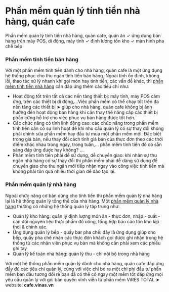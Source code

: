 # Phần mềm quản lý tính tiền nhà hàng, quán cafe
Phần mềm quản lý tính tiền nhà hàng, quán cafe, quán ăn ✓ ứng dụng bán hàng trên máy POS, di động, máy tính ✓ định lượng tồn kho ✓ màn hình pha chế bếp


<h3>Phần mềm tính tiền bán hàng</h3>
Với một phần mềm tính tiền dành cho nhà hàng, quán cafe là một ứng dụng hệ thống phục cho thu ngân tính tiền bán hàng. Ngoài tính ổn định, không lỗi, thao tác xử lý nhanh khi gọi món hay tính tiền, các vấn đề khác, thì <a href="https://medium.com/phanmemtinhtiennhahangcafe">phần mềm tính tiền nhà hàng</a> cần đáp ứng thêm các tiêu chí như: <br />


<ul>
<li>
Hoạt động tốt trên tất cả các nền tảng thiết bị: máy tính, máy POS cảm ứng, trên các thiết bị di động,...Việc phần mềm có thể chạy tốt trên đa nền tảng các thiết bị ➤ giúp cho nhà hàng, quán cafe không bị ảnh hưởng đến hoạt động bán hàng khi cần thay thế nâng cấp các thiết bị phần cứng hỗ trợ cho việc phục vụ bán hàng được tốt hơn.
</li>
<li>
Các chức năng có tính linh động cao: các chức năng trong phần mềm tính tiền cần có sự linh hoạt để khi nhu cầu quản lý có sự thay đổi không phải chỉnh sửa phần mềm hay đầu tư mua một phần mềm mới. Đặc biệt trong giá bán, nếu thay đổi cách tính giá bán của thực đơn theo các thời điểm khác nhau trong ngày, trong tuần,... phần mềm tính tiền đó có sẵn sàng đáp ứng được hay không? ...
</li>
<li>
Phần mềm tính tiền phải dễ sử dụng, dễ chuyển giao: khi nhân sự thu ngân nhà hàng có sự thay đổi thì phần mềm phải dễ dàng sử dụng để chuyển giao cho thu ngân mới tiếp nhận ngay vào công việc tính tiền mà không phải tốn quá nhiều thời gian để đào tạo lại.
</li>
</ul>

<h3>Phần mềm quản lý nhà hàng</h3>

Ngoài chức năng cơ bản dùng cho tính tiền thì phần mềm quản lý nhà hàng lại là hệ thống quản lý tổng thể của nhà hàng. Một <a href="http://cafe.vinas.vn">phần mềm quản lý nhà hàng</a> thường có những hệ thống quản lý tập trung như:

<ul>
<li>
Quản lý kho hàng: quản lý định lượng món ăn - thực đơn, nhập - xuất - cân đối nguyên liệu thực phẩm đồ uống, tổng hợp báo cáo tồn kho kịp thời & chính xác.
</li>
<li>
Ứng dụng quản lý bếp - quầy bar pha chế: đây là ứng dụng giúp cho bếp, quầy pha chế nhận các thực đơn khách gọi được ghi nhận trong hệ thống từ các nhân viên phục vụ bàn mà không cần phải xem các phiếu ghi tay
</li>
<li>
Quản lý kế toán nhà hàng: quản lý thu - chi nội bộ trong nhà hàng
</li>
</ul>

Với một hệ thống phần mềm quản lý dành cho nhà hàng, quán cafe đáp ứng đầy đủ các tiêu chí quản lý, cùng với việc chỉ bỏ ra một chi phí đầu tư phần mềm ban đầu tương đối rẻ bạn đã có thể có ngay một mềm tốt đáp ứng mọi yêu cầu quản lý với gói bản quyền vĩnh viễn từ phần mềm ViRES TOTAL ➤ website: <b>cafe.vinas.vn</b>
